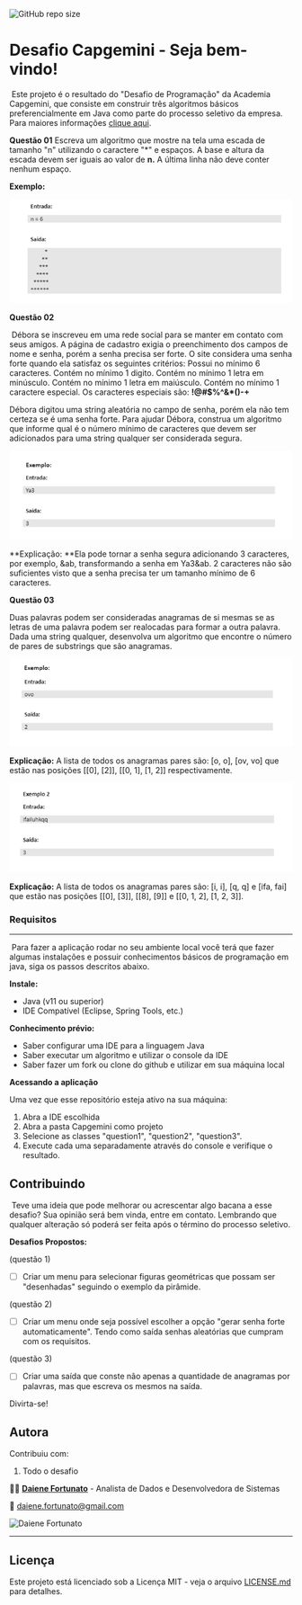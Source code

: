 ![GitHub repo size](https://img.shields.io/github/repo-size/Daiene-Fortunato/Challenge)

# Desafio Capgemini - Seja bem-vindo!

​		Este projeto é o resultado do "Desafio de Programação" da Academia Capgemini, que consiste em construir três algoritmos básicos preferencialmente em Java como parte do processo seletivo da empresa. Para maiores informações [clique aqui](https://capgemini.proway.com.br/).



**Questão 01**
	Escreva um algoritmo que mostre na tela uma escada de tamanho "n" utilizando o caractere "*" e espaços. A base e altura da escada devem ser iguais ao valor de **n.** A última linha não deve conter nenhum espaço.

**Exemplo:**

![exemploQ1](https://github.com/Daiene-Fortunato/Challenge/blob/main/imagens/ExemploQ1.png?raw=true)



**Questão 02**

​	Débora se inscreveu em uma rede social para se manter em contato com seus amigos. A página de cadastro exigia o preenchimento dos campos de nome e senha, porém a senha precisa ser forte. O site considera uma senha forte quando ela satisfaz os seguintes critérios: Possui no mínimo 6 caracteres. Contém no mínimo 1 digito. Contém no mínimo 1 letra em minúsculo. Contém no mínimo 1 letra em maiúsculo. Contém no mínimo 1 caractere especial. Os caracteres especiais são: **!@#$%^&\*()-+**

Débora digitou uma string aleatória no campo de senha, porém ela não tem certeza se é uma senha forte. Para ajudar Débora, construa um algoritmo que informe qual é o número mínimo de caracteres que devem ser adicionados para uma string qualquer ser considerada segura.

![exemploQ2](https://github.com/Daiene-Fortunato/Challenge/blob/main/imagens/ExemploQ2.png?raw=true)

**Explicação: **Ela pode tornar a senha segura adicionando 3 caracteres, por exemplo, &ab, transformando a senha em Ya3&ab. 2 caracteres não são suficientes visto que a senha precisa ter um tamanho mínimo de 6 caracteres.



**Questão 03**

Duas palavras podem ser consideradas anagramas de si mesmas se as letras de uma palavra podem ser realocadas para formar a outra palavra. Dada uma string qualquer, desenvolva um algoritmo que encontre o número de pares de substrings que são anagramas. 

![exemploQ3a](https://github.com/Daiene-Fortunato/Challenge/blob/main/imagens/ExemploQ3a.png?raw=true)

**Explicação:** A lista de todos os anagramas pares são: [o, o], [ov, vo] que estão nas posições [[0], [2]], [[0, 1], [1, 2]] respectivamente. 

![exemploQ3b](https://github.com/Daiene-Fortunato/Challenge/blob/main/imagens/ExemploQ3b.png?raw=true)

**Explicação:** A lista de todos os anagramas pares são: [i, i], [q, q] e [ifa, fai] que estão nas posições [[0], [3]], [[8], [9]] e [[0, 1, 2], [1, 2, 3]].



### Requisitos

------

​	Para fazer a aplicação rodar no seu ambiente local você terá que fazer algumas instalações e possuir conhecimentos básicos de programação em java, siga os passos descritos abaixo.

**Instale:**

- Java (v11 ou superior)
- IDE Compatível (Eclipse, Spring Tools, etc.)

**Conhecimento prévio:**

- Saber configurar uma IDE para a linguagem Java
- Saber executar um algoritmo e utilizar o console da IDE
- Saber fazer um fork ou clone do github e utilizar em sua máquina local

**Acessando a aplicação**

Uma vez que esse repositório esteja ativo na sua máquina:

1. Abra a IDE escolhida
2. Abra a pasta Capgemini como projeto
3. Selecione as classes "question1", "question2", "question3".
4. Execute cada uma separadamente através do console e verifique o resultado.				

## Contribuindo

​		Teve uma ideia que pode melhorar ou acrescentar algo bacana a esse desafio? Sua opinião será bem vinda, entre em contato. Lembrando que qualquer alteração só poderá ser feita após o término do processo seletivo.

**Desafios Propostos:**

(questão 1)

- [ ] Criar um menu para selecionar figuras geométricas que possam ser "desenhadas" seguindo o exemplo da pirâmide.

(questão 2)

- [ ] Criar um menu onde seja possível escolher a opção "gerar senha forte automaticamente". Tendo como saída senhas aleatórias que cumpram com os requisitos.

(questão 3)

- [ ] Criar uma saída que conste não apenas a quantidade de anagramas por palavras, mas que escreva os mesmos na saída.

Divirta-se!



## Autora

Contribuiu com:

1.  Todo o desafio

:woman_student: [**Daiene Fortunato**](https://www.linkedin.com/in/daienefortunato/) - Analista de Dados e Desenvolvedora de Sistemas

:email:  daiene.fortunato@gmail.com

![Daiene Fortunato](https://media-exp1.licdn.com/dms/image/D4E03AQGBXxy-MaASgA/profile-displayphoto-shrink_200_200/0/1634165214468?e=1651104000&v=beta&t=t8Zq1yuoSodTXXBFes4BA4QZ2Hctwb1a8xEScCdzunc)



------



## Licença

Este projeto está licenciado sob a Licença MIT - veja o arquivo [LICENSE.md](https://github.com/Daiene-Fortunato/Challenge/blob/main/LICENSE) para detalhes.